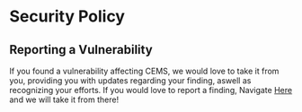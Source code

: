 # Security Policy

## Reporting a Vulnerability

If you found a vulnerability affecting CEMS, we would love to take it from you, providing you with updates regarding your finding, aswell as recognizing your efforts.
If you would love to report a finding, Navigate [Here](https://github.com/MMAKINGDOM/CEMS/security/advisories/new) and we will take it from there!
